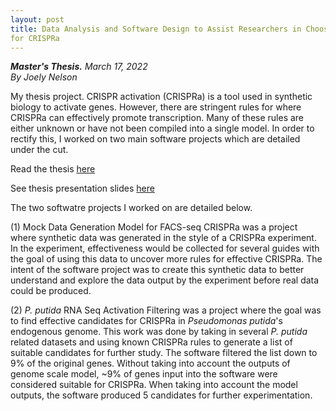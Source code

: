 ```yaml
---
layout: post
title: Data Analysis and Software Design to Assist Researchers in Choosing Effective Endogenous Genes
for CRISPRa
---
```

***Master's Thesis.*** *March 17, 2022*
<br>
*By Joely Nelson*

My thesis project. CRISPR activation (CRISPRa) is a tool used in synthetic biology to activate genes. However, there are stringent rules for where CRISPRa can effectively promote transcription. Many of these rules are either unknown or have not been compiled into a single model. In order to rectify this, I worked on two main software projects which are detailed under the cut.

Read the thesis <a href="{{ site.baseurl }}/documents/Joely_Nelson_Master_s_Thesis.pdf" target="_blank">here</a>

See thesis presentation slides <a href="{{ site.baseurl }}/documents/Joely Nelson Thesis Presentation.pdf" target="_blank">here</a>

<!-- <iframe width="560" height="315" src="https://www.youtube.com/embed/ePIrc7szvMk" title="YouTube video player" frameborder="0" allow="accelerometer; autoplay; clipboard-write; encrypted-media; gyroscope; picture-in-picture" allowfullscreen></iframe> -->

<!-- more -->
The two softwatre projects I worked on are detailed below.

(1) Mock Data Generation Model for FACS-seq CRISPRa was a project where synthetic data was generated in the style of a CRISPRa experiment. In the experiment, effectiveness would be collected for several guides with the goal of using this data to uncover more rules for effective CRISPRa. The intent of the software project was to create this synthetic data to better understand and explore the data output by the experiment before real data could be produced. 

(2) *P. putida* RNA Seq Activation Filtering was a project where the goal was to find effective candidates for CRISPRa in *Pseudomonas putida*'s endogenous genome. This work was done by taking in several *P. putida* related datasets and using known CRISPRa rules to generate a list of suitable candidates for further study. The software filtered the list down to 9% of the original genes. Without taking into account the outputs of genome scale model,  ~9% of genes input into the software were considered suitable for CRISPRa. When taking into account the model outputs, the software produced 5 candidates for further experimentation. 

